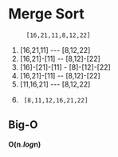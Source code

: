 # Merge Sort

         [16,21,11,8,12,22]

1.    [16,21,11]   ---    [8,12,22]
2.   [16,21]-[11]  --   [8,12]-[22]
3.  [16]-[21]-[11] -  [8]-[12]-[22]
4.   [16,21]-[11]   --  [8,12]-[22]
5.    [11,16,21]    ---   [8,12,22]
6.      [8,11,12,16,21,22]

## Big-O
**O(n.*log*n)**